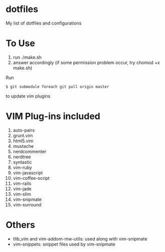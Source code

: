 # dotfiles
My list of dotfiles and configurations

# To Use
1. run ./make.sh
2. answer accordingly
(if some permission problem occur, try chomod +x make.sh)

Run

    $ git submodule foreach git pull origin master
to update vim plugins

# VIM Plug-ins included
1. auto-pairs
2. grunt.vim
3. html5.vim
4. mustache
5. nerdcommenter
6. nerdtree
7. syntastic
8. vim-ruby
9. vim-javascript
10. vim-coffee-script
11. vim-rails
12. vim-jade
13. vim-slim
14. vim-snipmate
15. vim-surround

# Others
- tlib_vim and vim-addom-mw-utils: used along with vim-snipmate
- vim-snippets: snippet files used by vim-snipmate
